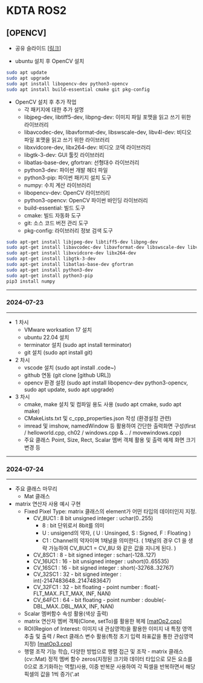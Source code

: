 # KDTA ROS2
## [OPENCV]

- 공유 슬라이드 [[링크](https://docs.google.com/presentation/d/1453nx14DVMk0nBLW7jpt0g6x7a7z2wuNaJKmcVQi4rw/edit?usp=sharing)]

- ubuntu 설치 후 OpenCV 설치

```bash
sudo apt update 
sudo apt upgrade
sudo apt install libopencv-dev python3-opencv
sudo apt install build-essential cmake git pkg-config
```

- OpenCV 설치 후 추가 작업
  - 각 패키지에 대한 추가 설명
  - libjpeg-dev, libtiff5-dev, libpng-dev: 이미지 파일 포맷을 읽고 쓰기 위한 라이브러리
  - libavcodec-dev, libavformat-dev, libswscale-dev, libv4l-dev: 비디오 파일 포맷을 읽고 쓰기 위한 라이브러리
  - libxvidcore-dev, libx264-dev: 비디오 코덱 라이브러리
  - libgtk-3-dev: GUI 툴킷 라이브러리
  - libatlas-base-dev, gfortran: 선형대수 라이브러리
  - python3-dev: 파이썬 개발 헤더 파일
  - python3-pip: 파이썬 패키지 설치 도구
  - numpy: 수치 계산 라이브러리
  - libopencv-dev: OpenCV 라이브러리
  - python3-opencv: OpenCV 파이썬 바인딩 라이브러리
  - build-essential: 빌드 도구
  - cmake: 빌드 자동화 도구
  - git: 소스 코드 버전 관리 도구
  - pkg-config: 라이브러리 정보 검색 도구

```bash
sudo apt-get install libjpeg-dev libtiff5-dev libpng-dev
sudo apt-get install libavcodec-dev libavformat-dev libswscale-dev libv4l-dev
sudo apt-get install libxvidcore-dev libx264-dev
sudo apt-get install libgtk-3-dev
sudo apt-get install libatlas-base-dev gfortran
sudo apt-get install python3-dev
sudo apt-get install python3-pip
pip3 install numpy
```

---

### 2024-07-23

---

- 1 차시
  - VMware worksation 17 설치
  - ubuntu 22.04 설치
  - terminator 설치 (sudo apt install terminator)
  - git 설치 (sudo apt install git)
- 2 차시
  - vscode 설치 (sudo apt install .code~)
  - github 연동 (git clone [github URL])
  - opencv 환경 설정 (sudo apt install libopencv-dev python3-opencv, sudo apt update, sudo apt upgrade)
- 3 차시
  - cmake, make 설치 및 컴파일 용도 사용 (sudo apt cmake, sudo apt make)
  - CMakeLists.txt 및 c_cpp_properties.json 작성 (환경설정 관련)
  - imread 및 imshow, namedWindow 등 활용하여 간단한 출력화면 구성(first / helloworld.cpp, ch02 / windows.cpp & .. / movewindows.cpp)
  - 주요 클래스 Point, Size, Rect, Scalar 멤버 객체 활용 및 출력 예제 화면 크기 변경 등

---

### 2024-07-24

---

- 주요 클래스 마무리
  - Mat 클래스
- matrix 연산자 사용 예시 구현
  - Fixed Pixel Type: matrix 클래스의 element가 어떤 타입의 데이터인지 지정.
    - CV_8UC1 : 8 bit unsigned integer : uchar(0..255)
      - 8 : bit 단위로서 8bit를 의미
      - U : unsigend의 약자, ( U : Unsinged, S : Signed, F : Floating )
      - C1 : Channel의 약자이며 1채널을 의미한다. ( 1채널의 경우 C1 을 생략 가능하여 CV_8UC1 = CV_8U 와 같은 값을 지니게 된다. )
    - CV_8SC1 : 8 - bit signed integer : schar(-128..127)
    - CV_16UC1 : 16 - bit unsigned integer : ushort(0..65535)
    - CV_16SC1 : 16 - bit signed integer : short(-32768..32767)
    - CV_32SC1 : 32 - bit signed integer : int(-2147483648..2147483647)
    - CV_32FC1 : 32 - bit floating - point number : float(-FLT_MAX..FLT_MAX, INF, NAN)
    - CV_64FC1 : 64 - bit floating - point number : double(-DBL_MAX..DBL_MAX, INF, NAN)
  - Scalar 멤버함수 속성 활용(색상 출력)
  - matrix 연산자 멤버 객체(Clone, setTo)를 활용한 복제 [[matOp2.cpp](https://github.com/top-to-toe/KDTA_ROS2/blob/main/opencv/ch03/matOp2.cpp)]
  - ROI(Region of Interest: 이미지 내 관심영역)을 활용한 이미지 내 특정 영역 추출 및 출력 / Rect 클래스 변수 활용(특정 초기 입력 좌표값을 통한 관심영역 지정)
    [[matOp3.cpp](https://github.com/top-to-toe/KDTA_ROS2/blob/main/opencv/ch03/matOp3.cpp)]
  - 행렬 조작 기능 학습, 다양한 방법으로 행렬 접근 및 조작 - matrix 클래스(cv::Mat) 정적 멤버 함수 zeros(지정된 크기와 데이터 타입으로 모든 요소를 0으로 초기화하는 역할)사용, 이중 반복문 사용하여 각 픽셀을 반복하면서 해당 픽셀의 값을 1씩 증가('.at<Template>' method를 사용하여 요소에 접근, point 및 iteraotr 각각 활용)
    [[matOp4.cpp](https://github.com/top-to-toe/KDTA_ROS2/blob/main/opencv/ch03/matOp4.cpp)]
  - 외부 저장 공간에 데이터 저장 및 출력 [[matOp5.cpp](https://github.com/top-to-toe/KDTA_ROS2/blob/main/opencv/ch03/matOp5.cpp)]
  - 벡터(Vec3b 사용) 및 스칼라(Scalar) 행렬 객체를 활용한 색상 출력 [[vecOp.cpp](https://github.com/top-to-toe/KDTA_ROS2/blob/main/opencv/ch03/vecOp.cpp)]


---
#### chapter 04

- VideoCapture / VideoWriter 클래스
  - 비디오 캡쳐 및 파일 저장
  - 디바이스의 카메라를 통한 비디오 영상 출력 / videoWriter 클래스 객체를 활용하여 동영상 파일 생성 [[video.cpp](https://github.com/top-to-toe/KDTA_ROS2/blob/main/opencv/ch04/video.cpp)]  
    (실습 노트북의 내장 카메라 접근 이슈로 인해 저장된 동영상을 출력)
  - line 그리기 [[line.cpp](https://github.com/top-to-toe/KDTA_ROS2/blob/main/opencv/ch04/line.cpp)]
  - rectangle [[rectangleTest.cpp](https://github.com/top-to-toe/KDTA_ROS2/blob/main/opencv/ch04/rectangleTest.cpp)]
  - circle, ellipse, polylines, fillPoly
  - putText [[drawText.cpp](https://github.com/top-to-toe/KDTA_ROS2/blob/main/opencv/ch04/drawText.cpp)]
  - keyboard 이벤트 처리
    [[keyboard.cpp](https://github.com/top-to-toe/KDTA_ROS2/blob/main/opencv/ch04/keyboard.cpp)]
    [[keyboard2.cpp](https://github.com/top-to-toe/KDTA_ROS2/blob/main/opencv/ch04/keyboard2.cpp)]

---

### 2024-07-25

---

- 1 차시
  - mouse 기능 동작에 따른 관련 이벤트 표현(callback 함수 작성) [[mouseTest.cpp](https://github.com/top-to-toe/KDTA_ROS2/blob/main/opencv/ch04/mouseTest.cpp)]
- 2 차시  
  - trackBar 조작 기능 구현 [[trackBarTest.cpp](https://github.com/top-to-toe/KDTA_ROS2/blob/main/opencv/ch04/trackBarTest.cpp)] / [[trackBarTest2.cpp](https://github.com/top-to-toe/KDTA_ROS2/blob/main/opencv/ch04/trackBarTest2.cpp)]
  - 이미지 합성 [[maskSetTo.cpp](https://github.com/top-to-toe/KDTA_ROS2/blob/main/opencv/ch04/maskSetTo.cpp)]
    - setTo함수로 합성될 이미지에 대해 색상 변경
    - copyTo함수로 합성
    - Masking 되어있는 이미지에 대해 읽어올때(imread()) 속성값으로 인자에 IMREAD_GRAYSCALE를 기재
- 3 차시
  - 파일스토리지 사용법
    - file 저장 [[fileStorageTest.cpp](https://github.com/top-to-toe/KDTA_ROS2/blob/main/opencv/ch04/filestorageTest.cpp)]
    - FileStorage 클래스 객체의 open함수로 저장될 위치 및 FileStorage::WRITE 속성을 통해 저장에 대해 명시
    - 저장된 파일 내용 불러오기 [[fileStorageReadTest.cpp](https://github.com/top-to-toe/KDTA_ROS2/blob/main/opencv/ch04/fileStorageReadTest.cpp)]
    - FileStorage::READ로 저장된 파일을 불러옴에 대해 명시
  - 마스크 연산
- 4 차시
  - chapter 마무리 종합 과제 수행 [[mouseRGBPoint_myself.cpp](https://github.com/top-to-toe/KDTA_ROS2/blob/main/opencv/ch04/mouseRGBPoint_myself.cpp)] - 마우스 따라 다니는 사각형
    1. TickMeter 객체 사용: TickMeter를 이용하여 tm1과 tm2를 선언하고 시작(tm1.start(), tm2.start()) 및 종료(tm1.stop(), tm2.stop()) 시간을 측정합니다. 이는 FPS 측정과 최적화를 위한 핵심 요소입니다.
    2. 이미지 처리 및 출력: imshow() 함수를 이용하여 img_display 이미지를 출력하고, ESC 키 입력 시 프로그램을 종료합니다. 또한, 현재 마우스 위치에 따라 사각형을 그립니다.
    3. FPS 관리 및 대기 시간 계산: tm1.getFPS()를 이용하여 현재 FPS를 계산하고, 목표 FPS보다 높으면 추가적인 슬립을 통해 CPU 소비를 조정합니다.
    4. 마우스 이벤트 처리: onMouse() 함수를 이용하여 마우스 이벤트를 처리하고, 왼쪽 마우스 클릭 시 클릭한 픽셀의 RGB 값을 출력하고 rgbValues 벡터에 저장합니다.
    5. 파일 저장: 마지막으로, ESC 키 입력 시 rgbValues에 저장된 RGB 값을 JSON 파일로 저장합니다.
  
  - 강사님 구현 코드 [[mouseRGBPoint.cpp](https://github.com/top-to-toe/KDTA_ROS2/blob/main/opencv/ch04/mouseRGBPoint.cpp)]

#### chapter 05
- 명암비 조절 [[brightness.cpp](https://github.com/top-to-toe/KDTA_ROS2/blob/main/opencv/ch05/brightness.cpp)]
  - cvtColor 함수를 사용하여 변환.
- 히스토그램 분석 [[histogram.cpp](https://github.com/top-to-toe/KDTA_ROS2/blob/main/opencv/ch05/histogram.cpp)]
  - 영상의 밝기 또는 색상 분포를 시각적으로 나타내는 도구.
    히스토그램은 영상 내 각 픽셀 값의 빈도를 나타내는 그래프이며, 픽셀 값의 범위를 구간으로 나누어 각 구간에 속하는 픽셀의 수를 히스토그램의 세로축 값으로 표시함.
  - calcHist() 함수를 사용하여 영상의 히스토그램을 계산.
- 히스토그램 평활화(histogram equalization) [[histogramEqualization.cpp](https://github.com/top-to-toe/KDTA_ROS2/blob/main/opencv/ch05/histogramEqualization.cpp)]
  - 영상의 대비를 개선하기 위해 사용, 영상의 히스토그램을 조정하여 전체적인 밝기 분포를 균일하게 함.

#### chapter 06
- 이미지 / 영상 논리 연산 [[logical.cpp](https://github.com/top-to-toe/KDTA_ROS2/blob/main/opencv/ch06/logical.cpp)]
  - bitwise 논리식 함수를 활용하여 연산 결과물 출력

#### chapter 07
- 필터링
  - 커널(윈도우): Mat 사용. 작은 크기. 홀수만 사용.  
    Convolution(회선)

---

### 2024-07-26

---

#### chapter 08 (영상의 기하학적 변환)
- 1차시
  - affine transformation [[affine.cpp](https://github.com/top-to-toe/KDTA_ROS2/blob/main/opencv/ch08/affine.cpp)]
- 2차시
  - warpaffine
  - affineRotation [[affineRotation.cpp](https://github.com/top-to-toe/KDTA_ROS2/blob/main/opencv/ch08/affineRotation.cpp)] - 트랙바 연결 예제 작성
- 3차시
  - 투시변환 [[perspectiveTransform.cpp](https://github.com/top-to-toe/KDTA_ROS2/blob/main/opencv/ch08/perspectiveTransform.cpp)]
    - 카드 예제에서 거리 및 각도 측정 코드 추가 [[perspectiveCard.cpp](https://github.com/top-to-toe/KDTA_ROS2/blob/main/opencv/ch08/perspectiveCard.cpp)]
	
#### chapter 09
- edge
  - 캐니 엣지 검출 [[canny.cpp](https://github.com/top-to-toe/KDTA_ROS2/blob/main/opencv/ch09/canny.cpp)]
- 허프 변환 [[houghline.cpp](https://github.com/top-to-toe/KDTA_ROS2/blob/main/opencv/ch09/houghline.cpp)] / [[houghlineP.cpp](https://github.com/top-to-toe/KDTA_ROS2/blob/main/opencv/ch09/houghlineP.cpp)]

#### chapter 10
- Color 영상 처리
  - 색 공간 변환
    - color [[color.cpp](https://github.com/top-to-toe/KDTA_ROS2/blob/main/opencv/ch10/color.cpp)]
	- inRange [[inRange.cpp](https://github.com/top-to-toe/KDTA_ROS2/blob/main/opencv/ch10/inRange.cpp)]
	- split & merge [[splitmerge.cpp](https://github.com/top-to-toe/KDTA_ROS2/blob/main/opencv/ch10/splitmerge.cpp)]

#### chapter 11
- 영상의 이진화(Binarization)
  - threshold 함수 [[threshold.cpp](https://github.com/top-to-toe/KDTA_ROS2/blob/main/opencv/ch11/threshold.cpp)]
    - src: 입력 이미지. 이 이미지의 각 픽셀에 대해 임계값 처리가 수행됩니다.
    - dst: 출력 이미지. 임계값 처리된 결과가 저장됩니다.
    - thresh: 임계값. 이 값보다 큰 픽셀은 maxval로 설정되고, 그렇지 않은 픽셀은 0으로 설정됩니다.
    - maxval: 임계값을 초과하는 픽셀에 할당된 값입니다.
    - type: 임계값 처리 유형을 지정하는 정수입니다. OpenCV는 다양한 임계값 처리 유형을 제공합니다. 예를 들어, THRESH_BINARY는 기본적인 이진 임계값 처리를, THRESH_BINARY_INV는 이진 임계값 처리의 반전 버전을 나타냅니다.
- 적응형 이진화
  - adaptiveThreshold 함수[[adaptiveThreshold.cpp](https://github.com/top-to-toe/KDTA_ROS2/blob/main/opencv/ch11/adaptiveThreshold.cpp)]
    - src: 입력 이미지. 이 이미지의 각 픽셀에 대해 적응형 임계값 처리가 수행됩니다.
	- dst: 출력 이미지. 적응형 임계값 처리된 결과가 저장됩니다.
	- maxValue: 임계값을 초과하는 픽셀에 할당된 값입니다.
	- adaptiveMethod: 적응형 임계값 결정 방법을 지정하는 정수입니다. OpenCV는 ADAPTIVE_THRESH_MEAN_C와 ADAPTIVE_THRESH_GAUSSIAN_C 두 가지 방법을 제공합니다.
	- thresholdType: 임계값 처리 유형을 지정하는 정수입니다. OpenCV는 THRESH_BINARY와 THRESH_BINARY_INV 두 가지 유형을 제공합니다.
	- blockSize: 임계값을 계산하는 데 사용되는 이웃 영역의 크기입니다. 이 값은 홀수여야 합니다.
	- C: 계산된 평균 또는 가중 평균에서 뺄 상수입니다. 일반적으로 이 값은 양수지만, 0 또는 음수일 수도 있습니다.
- 이진 영상의 침식과 팽창
  - 모폴로지 (Morphology) - [[morphologyEx.cpp](https://github.com/top-to-toe/KDTA_ROS2/blob/main/opencv/ch11/morphologyEx.cpp)]
    - 영상을 형태학적인 측면으로 접근하는 것
    - 구조 요소(structuring element)는 모폴로지 연산의 결과를 결정하는 커널, 마스크, 윈도우
	- src: 입력 이미지. 이 이미지에 대해 팽창 연산이 수행됩니다.
	- dst: 출력 이미지. 팽창 연산된 결과가 저장됩니다.
	- kernel: 팽창 연산에 사용되는 구조 요소입니다. 이 요소는 팽창의 정도와 모양을 결정합니다.
	- anchor: 구조 요소의 앵커 포인트입니다. 기본값은 구조 요소의 중심입니다.
	- iterations: 팽창 연산이 적용되는 횟수입니다. 이 값이 클수록 이미지는 더욱 팽창됩니다.
	- borderType: 픽셀 외삽법을 지정하는 정수입니다. OpenCV는 다양한 외삽법을 제공합니다.
	- borderValue: 상수 경계의 경우의 경계 값입니다.
	
#### chapter 13
- cascade
- HogDescriptor


---

## 2024-07-30

---

## [ROS2]

- ROS2 시작
- ROS2 개념
  - 노드
  - 토픽
  - 메시지
  - 런처
  - 노드 통신
  - 노드 실행
- ROS2 설치
  - ROS2 humble 설치
  - ros2 humble documentation debian installation
  - 환경 설정 파일
    - .bashrc
      - source /opt/ros/humble/setup.bash
      - source ~/xxx_Workspace/install/local_setup.bash
      - 여러가지 alias 설정
      - export ROS_DOMAIN_ID 설정
- 패키지 작성
  - kdta_ws
    - simple_pkg_cpp
      - xml 수정
      - CMakeLists.txt 수정
      - 노드 추가
        - helloword.cpp : 기본 main 코드
        - helloOpenCV.cpp : OpenCV 사용 코드(외부 라이브러리 적용)
        - hellow_publisher : Node 및 spin timer 적용
        - hellow_publisher_class : Node 상속 클래스 적용

---

## 2024-07-31

---

- 복습
- 패키지 작성 (이어서)
  - kdta_ROS2_workspace
    - simple_pkg_cpp 패키지
      - 노드 추가
        - hellow_publisher_class2 : 분할컴파일 (해더, 메인, CPP)
        - hellow_subscriber : subscriber 노드
        - time_publisher_class : timer 노드
        - time_subscriber : timer subscriber 노드
    - move_t_sim 패키지
      - 노드 추가
        - moveTurtleSim.cpp : 터틀심 이동 노드( turtle1, turtle2 동시 이동)
- 최종 실습(Topic) [[ROS2/src/msg](https://github.com/top-to-toe/KDTA_ROS2/tree/main/ROS2/src/msg)] - 과제 구현 완료
  - 5개 노드 3개 Topic 사용
    - 노드 : mpub, msub, msub2, tpub, mtsub
    - Topic :
      - /message1: String ( mpub -> msub, mtsub )
      - /message2: String ( mpub -> msub2 )
      - /time: Header ( tpub -> mtsub )
  - 강사님 구현코드 [[topic_final](https://github.com/freshmea/kdta_ROS2/tree/main/topic_final)]
